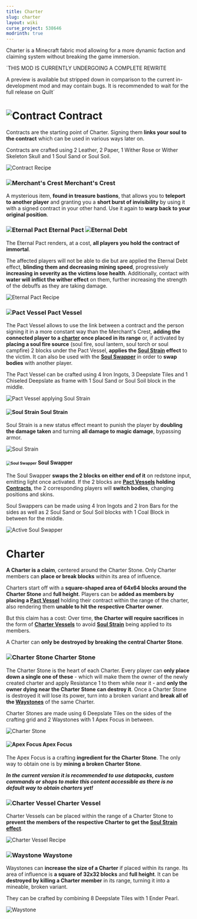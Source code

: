 ```yaml
---
title: Charter
slug: charter
layout: wiki
curse_project: 538646
modrinth: true
---
```


Charter is a Minecraft fabric mod allowing for a more dynamic faction and claiming system without breaking the game immersion.

´THIS MOD IS CURRENTLY UNDERGOING A COMPLETE REWRITE

A preview is available but stripped down in comparison to the current in-development mod and may contain bugs. It is recommended to wait for the full release on Quilt´

# ![Contract](charter/contract.png) Contract

Contracts are the starting point of Charter. Signing them **links your soul to the contract** which can be used in various ways later on.

Contracts are crafted using 2 Leather, 2 Paper, 1 Wither Rose or Wither Skeleton Skull and 1 Soul Sand or Soul Soil.

![Contract Recipe](charter/ContractRecipe.png)


### ![Merchant's Crest](charter/merchant_crest.png) Merchant's Crest

A mysterious item, **found in treasure bastions**, that allows you to **teleport to another player** and granting you a **short burst of invisibility** by using it with a signed contract in your other hand. Use it again to **warp back to your original position**.


### ![Eternal Pact](charter/eternal_pact.png) Eternal Pact ![Eternal Debt](charter/eternal_debt.png)

The Eternal Pact renders, at a cost, **all players you hold the contract of immortal**.

The affected players will not be able to die but are applied the Eternal Debt effect, **blinding them and decreasing mining speed**, progressively **increasing in severity as the victims lose health**.
Additionally, contact with **water will inflict the wither effect** on them, further increasing the strength of the debuffs as they are taking damage.

![Eternal Pact Recipe](charter/EternalPactRecipe.png)


### ![Pact Vessel](charter/pact_vessel.png) Pact Vessel

The Pact Vessel allows to use the link between a contract and the person signing it in a more constant way than the Merchant's Crest, **adding the connected player to a [charter](#charter) once placed in its range** or, if activated by **placing a soul fire source** (soul fire, soul lantern, soul torch or soul campfire) 2 blocks under the Pact Vessel, **applies the [Soul Strain](#-soul-strain) effect** to the victim.
It can also be used with the [**Soul Swapper**](#-soul-swapper) in order to **swap bodies** with another player.

The Pact Vessel can be crafted using 4 Iron Ingots, 3 Deepslate Tiles and 1 Chiseled Deepslate as frame with 1 Soul Sand or Soul Soil block in the middle.

![Pact Vessel applying Soul Strain](charter/PactVessel.png)


#### ![Soul Strain](charter/soul_strain.png) Soul Strain

Soul Strain is a new status effect meant to punish the player by **doubling the damage taken** and turning **all damage to magic damage**, bypassing armor.

![Soul Strain](charter/SoulStrain.png)


#### <img src="charter/soul_swapper.png" alt="Soul Swapper" style="zoom:75%;" /> Soul Swapper

The Soul Swapper **swaps the 2 blocks on either end of it** on redstone input, emitting light once activated. If the 2 blocks are **[Pact Vessels](#-pact-vessel) holding [Contracts](#-contract)**, the 2 corresponding players will **switch bodies**, changing positions and skins.

Soul Swappers can be made using 4 Iron Ingots and 2 Iron Bars for the sides as well as 2 Soul Sand or Soul Soil blocks with 1 Coal Block in between for the middle.

![Active Soul Swapper](charter/SoulSwapper.png)



# Charter

**A Charter is a claim**, centered around the Charter Stone. Only Charter members can **place or break blocks** within its area of influence. 
 
Charters start off with a **square-shaped area of 64x64 blocks around the Charter Stone** and **full height**. Players can be **added as members by placing a [Pact Vessel](#-pact-vessel)** holding their contract within the range of the charter, also rendering them **unable to hit the respective Charter owner**.
 
But this claim has a cost: Over time, **the Charter will require sacrifices** in the form of [**Charter Vessels**](#-charter-vessel) to avoid [**Soul Strain**](#-soul-strain) being applied to its members.
 
A Charter can **only be destroyed by breaking the central Charter Stone**.


### ![Charter Stone](charter/charter_stone.png) Charter Stone

The Charter Stone is the heart of each Charter. Every player can **only place down a single one of these** - which will make them the owner of the newly created charter and apply Resistance 1 to them while near it - and **only the owner dying near the Charter Stone can destroy it**.
Once a Charter Stone is destroyed it will lose its power, turn into a broken variant and **break all of the [Waystones](#-waystone)** of the same Charter.

Charter Stones are made using 6 Deepslate Tiles on the sides of the crafting grid and 2 Waystones with 1 Apex Focus in between.

![Charter Stone](charter/CharterStonePic.png)


#### ![Apex Focus](charter/apex_focus.png) Apex Focus

The Apex Focus is a crafting **ingredient for the Charter Stone**. The only way to obtain one is by **mining a broken Charter Stone**.

***In the current version it is recommended to use datapacks, custom commands or shops to make this content accessible as there is no default way to obtain charters yet!***


### ![Charter Vessel](charter/charter_vessel.png) Charter Vessel

Charter Vessels can be placed within the range of a Charter Stone to **prevent the members of the respective Charter to get the [Soul Strain effect](#-soul-strain)**.

![Charter Vessel Recipe](charter/CharterVesselRecipe.png)


### ![Waystone](charter/waystone.png) Waystone

Waystones can **increase the size of a Charter** if placed within its range. Its area of influence is **a square of 32x32 blocks** and **full height**.
It can be **destroyed by killing a Charter member** in its range, turning it into a mineable, broken variant.

They can be crafted by combining 8 Deepslate Tiles with 1 Ender Pearl.

![Waystone](charter/WaystonePic.png)
